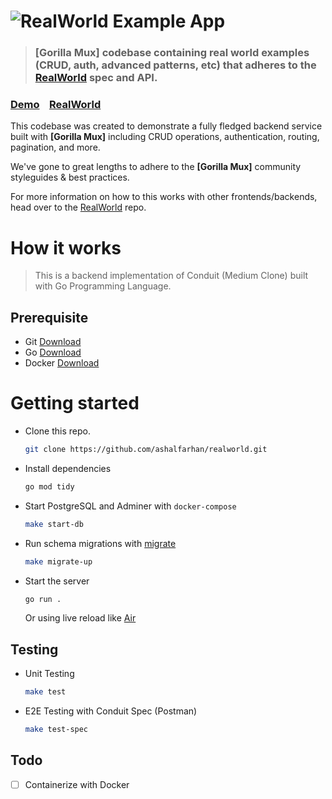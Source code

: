 # ![RealWorld Example App](logo.png)

> ### [Gorilla Mux] codebase containing real world examples (CRUD, auth, advanced patterns, etc) that adheres to the [RealWorld](https://github.com/gothinkster/realworld) spec and API.

### [Demo](https://demo.realworld.io/)&nbsp;&nbsp;&nbsp;&nbsp;[RealWorld](https://github.com/gothinkster/realworld)

This codebase was created to demonstrate a fully fledged backend service built with **[Gorilla Mux]** including CRUD operations, authentication, routing, pagination, and more.

We've gone to great lengths to adhere to the **[Gorilla Mux]** community styleguides & best practices.

For more information on how to this works with other frontends/backends, head over to the [RealWorld](https://github.com/gothinkster/realworld) repo.

# How it works

> This is a backend implementation of Conduit (Medium Clone) built with Go Programming Language.

## Prerequisite

- Git [Download](https://git-scm.com/book/en/v2/Getting-Started-Installing-Git)
- Go [Download](https://go.dev/dl/)
- Docker [Download](https://docs.docker.com/get-docker/)

# Getting started

- Clone this repo.
  ```bash
  git clone https://github.com/ashalfarhan/realworld.git
  ```
- Install dependencies
  ```bash
  go mod tidy
  ```
- Start PostgreSQL and Adminer with `docker-compose`
  ```bash
  make start-db
  ```
- Run schema migrations with [migrate](https://github.com/golang-migrate/migrate)
  ```bash
  make migrate-up
  ```
- Start the server
  ```bash
  go run .
  ```
  Or using live reload like [Air](https://github.com/cosmtrek/air)


## Testing

- Unit Testing
  ```bash
  make test
  ```
- E2E Testing with Conduit Spec (Postman)
  ```bash
  make test-spec
  ```

## Todo
- [ ] Containerize with Docker
